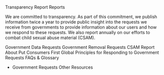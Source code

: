 Transparency Report
Reports

We are committed to transparency. As part of this commitment, we publish information twice a year to provide public insight into the requests we receive from governments to provide information about our users and how we respond to these requests. We also report annually on our efforts to combat child sexual abuse material (CSAM).

 Government
Data Requests
 Government
Removal Requests
 CSAM Report
About
 Put Consumers First
 Global Principles for
Responding to
Government Requests
 FAQs & Glossary
- Government Requests
 Other Resources